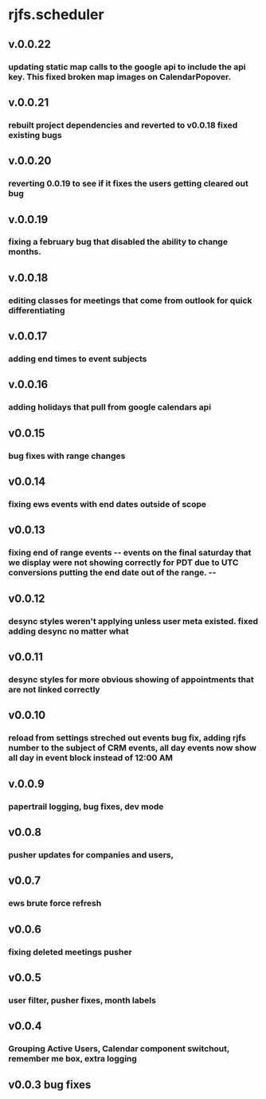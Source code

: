 # rjfs.scheduler

## v.0.0.22
### updating static map calls to the google api to include the api key. This fixed broken map images on CalendarPopover.

## v.0.0.21
### rebuilt project dependencies and reverted to v0.0.18 fixed existing bugs

## v.0.0.20
### reverting 0.0.19 to see if it fixes the users getting cleared out bug

## v.0.0.19
### fixing a february bug that disabled the ability to change months.

## v.0.0.18
### editing classes for meetings that come from outlook for quick differentiating

## v.0.0.17
### adding end times to event subjects

## v.0.0.16
### adding holidays that pull from google calendars api

## v0.0.15
### bug fixes with range changes

## v0.0.14
### fixing ews events with end dates outside of scope

## v0.0.13
### fixing end of range events -- events on the final saturday that we display were not showing correctly for PDT due to UTC conversions putting the end date out of the range. --

## v0.0.12
### desync styles weren't applying unless user meta existed. fixed adding desync no matter what

## v0.0.11
### desync styles for more obvious showing of appointments that are not linked correctly

## v0.0.10
### reload from settings streched out events bug fix, adding rjfs number to the subject of CRM events, all day events now show all day in event block instead of 12:00 AM

## v.0.0.9
### papertrail logging, bug fixes, dev mode

## v0.0.8
### pusher updates for companies and users,

## v0.0.7
### ews brute force refresh

## v0.0.6
### fixing deleted meetings pusher

## v0.0.5
### user filter, pusher fixes, month labels

## v0.0.4
### Grouping Active Users, Calendar component switchout, remember me box, extra logging

## v0.0.3 bug fixes
